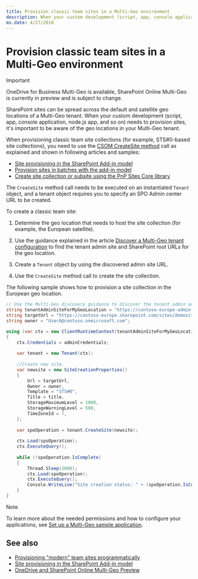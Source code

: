 ```yaml
---
title: Provision classic team sites in a Multi-Geo environment
description: When your custom development (script, app, console application, node.js app) needs to provision sites, it's important to be aware of the geo locations in your Multi-Geo tenant. 
ms.date: 4/27/2018
---
```


# Provision classic team sites in a Multi-Geo environment

> [!IMPORTANT] 
> OneDrive for Business Multi-Geo is available, SharePoint Online Multi-Geo is currently in preview and is subject to change.

SharePoint sites can be spread across the default and satellite geo locations of a Multi-Geo tenant. When your custom development (script, app, console application, node.js app, and so on) needs to provision sites, it's important to be aware of the geo locations in your Multi-Geo tenant. 

When provisioning classic team site collections (for example, STS#0-based site collections), you need to use the [CSOM CreateSite method](https://msdn.microsoft.com/en-us/library/microsoft.online.sharepoint.tenantadministration.tenant.createsite(v=office.15).aspx) call as explained and shown in following articles and samples:

- [Site provisioning in the SharePoint Add-in model](site-provisioning-sharepoint-add-in.md)
- [Provision sites in batches with the add-in model](https://github.com/SharePoint/PnP/tree/master/Samples/Provisioning.Batch)
- [Create site collection or subsite using the PnP Sites Core library](https://github.com/SharePoint/PnP/tree/master/Samples/Provisioning.CreateSite)

The `CreateSite` method call needs to be executed on an instantiated `Tenant` object, and a tenant object requires you to specify an SPO Admin center URL to be created. 

To create a classic team site:

1. Determine the geo location that needs to host the site collection (for example, the European satellite).

2. Use the guidance explained in the article [Discover a Multi-Geo tenant configuration](multigeo-discovery.md) to find the tenant admin site and SharePoint root URLs for the geo location.

3. Create a `Tenant` object by using the discovered admin site URL.

4. Use the `CreateSite` method call to create the site collection.

The following sample shows how to provision a site collection in the European geo location.

```csharp
// Use the Multi-Geo discovery guidance to discover the tenant admin and root site URLs for this geo location.
string tenantAdminSiteForMyGeoLocation = "https://contoso-europe-admin.sharepoint.com";
string targetUrl = "https://contoso-europe.sharepoint.com/sites/demosite";
string owner = "UserA@contoso.onmicrosoft.com";

using (var ctx = new ClientRuntimeContext(tenantAdminSiteForMyGeoLocation))
{
    ctx.Credentials = adminCredentials;
    
    var tenant = new Tenant(ctx);
    
    //Create new site.
    var newsite = new SiteCreationProperties()
    {
        Url = targetUrl,
        Owner = owner,
        Template = "STS#0",
        Title = title,
        StorageMaximumLevel = 1000,
        StorageWarningLevel = 500,
        TimeZoneId = 7,
    };
    
    var spoOperation = tenant.CreateSite(newsite);
    
    ctx.Load(spoOperation);
    ctx.ExecuteQuery();
    
    while (!spoOperation.IsComplete)
    {
        Thread.Sleep(2000);
        ctx.Load(spoOperation);
        ctx.ExecuteQuery();
        Console.WriteLine("Site creation status: " + (spoOperation.IsComplete ? "waiting" : "complete"));
    }
}
```

> [!NOTE] 
> To learn more about the needed permissions and how to configure your applications, see [Set up a Multi-Geo sample application](multigeo-sampleapplicationsetup.md).

## See also

- [Provisioning "modern" team sites programmatically](modern-experience-customizations-provisioning-sites.md)
- [Site provisioning in the SharePoint Add-in model](site-provisioning-sharepoint-add-in.md)
- [OneDrive and SharePoint Online Multi-Geo Preview](multigeo-introduction.md)